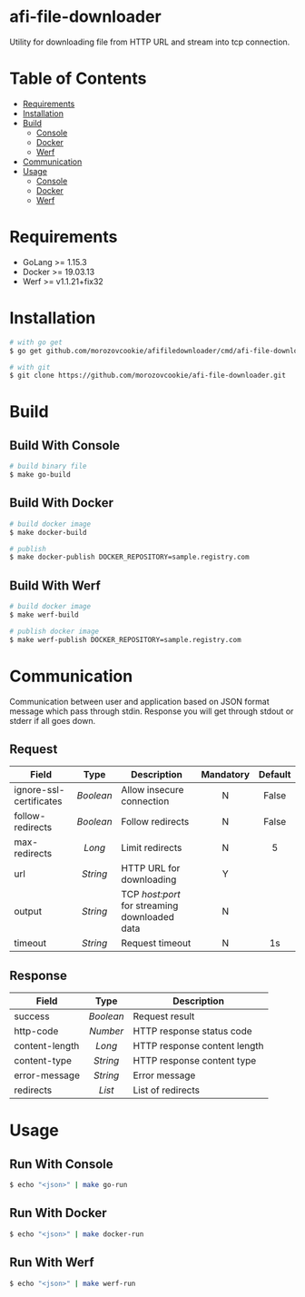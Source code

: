 afi-file-downloader
===================

Utility for downloading file from HTTP URL and stream into tcp connection.

# Table of Contents

- [Requirements](#requirements)
- [Installation](#installation)
- [Build](#build)
    - [Console](#build-with-console)
    - [Docker](#build-with-docker)
    - [Werf](#build-with-werf)
- [Communication](#communication)
- [Usage](#usage)
    - [Console](#run-with-console)
    - [Docker](#run-with-docker)
    - [Werf](#run-with-werf)


# Requirements

- GoLang >= 1.15.3
- Docker >= 19.03.13
- Werf >= v1.1.21+fix32


# Installation

```bash
# with go get
$ go get github.com/morozovcookie/afifiledownloader/cmd/afi-file-downloader/...

# with git
$ git clone https://github.com/morozovcookie/afi-file-downloader.git
```


# Build

## Build With Console

```bash
# build binary file
$ make go-build
```

## Build With Docker

```bash
# build docker image
$ make docker-build

# publish
$ make docker-publish DOCKER_REPOSITORY=sample.registry.com
```

## Build With Werf

```bash
# build docker image
$ make werf-build

# publish docker image
$ make werf-publish DOCKER_REPOSITORY=sample.registry.com
```


# Communication

Communication between user and application based on JSON format message which pass through stdin. Response you will get through stdout or stderr if all goes down.

## Request

|Field                  |Type     |Description                                  |Mandatory|Default|
|-----------------------|:-------:|---------------------------------------------|:-------:|:-----:|
|ignore-ssl-certificates|*Boolean*|Allow insecure connection                    |N        |False  |
|follow-redirects       |*Boolean*|Follow redirects                             |N        |False  |
|max-redirects          |*Long*   |Limit redirects                              |N        |5      |
|url                    |*String* |HTTP URL for downloading                     |Y        |       |
|output                 |*String* |TCP *host:port* for streaming downloaded data|N        |       |
|timeout                |*String* |Request timeout                              |N        |1s     |

## Response

|Field           |Type          |Description                 |
|----------------|:------------:|----------------------------|
|success         |*Boolean*     |Request result              |
|http-code       |*Number*      |HTTP response status code   |
|content-length  |*Long*        |HTTP response content length|
|content-type    |*String*      |HTTP response content type  |
|error-message   |*String*      |Error message               |
|redirects       |*List<String>*|List of redirects           |


# Usage

## Run With Console

```bash
$ echo "<json>" | make go-run
```

## Run With Docker

```bash
$ echo "<json>" | make docker-run
```

## Run With Werf

```bash
$ echo "<json>" | make werf-run
```
